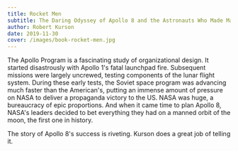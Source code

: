 ```yaml
---
title: Rocket Men
subtitle: The Daring Odyssey of Apollo 8 and the Astronauts Who Made Man's First Journey to the Moon
author: Robert Kurson
date: 2019-11-30
cover: /images/book-rocket-men.jpg
---
```


The Apollo Program is a fascinating study of organizational design. It started disastrously with Apollo 1's fatal launchpad fire. Subsequent missions were largely uncrewed, testing components of the lunar flight system. During these early tests, the Soviet space program was advancing much faster than the American's, putting an immense amount of pressure on NASA to deliver a propaganda victory to the US. NASA was huge, a bureaucracy of epic proportions. And when it came time to plan Apollo 8, NASA's leaders decided to bet everything they had on a manned orbit of the moon, the first one in history.

The story of Apollo 8's success is riveting. Kurson does a great job of telling it. 